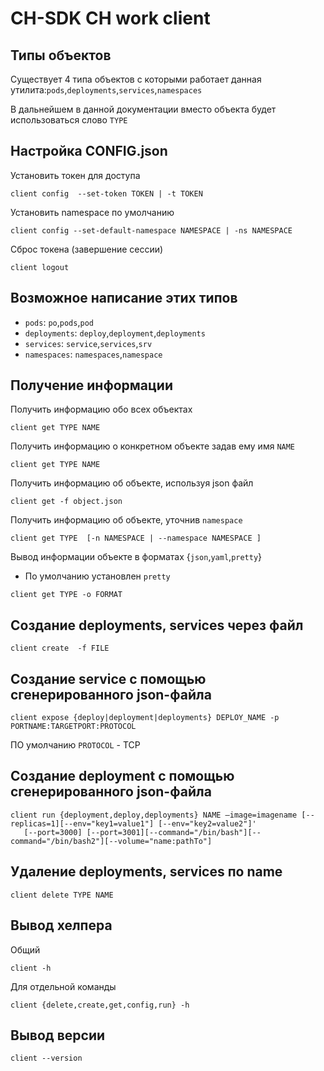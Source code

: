 # CH-SDK CH work client


## Типы объектов 

Существует 4 типа объектов с которыми работает данная утилита:`pods`,`deployments`,`services`,`namespaces`

В дальнейшем в данной документации вместо объекта будет использоваться слово `TYPE`

## Настройка CONFIG.json
Установить токен для доступа
```
client config  --set-token TOKEN | -t TOKEN
```


Установить namespace по умолчанию
```
client config --set-default-namespace NAMESPACE | -ns NAMESPACE
```

Сброс токена (завершение сессии)
```
client logout
```

## Возможное написание этих типов

- `pods`: `po`,`pods`,`pod`
- `deployments`: `deploy`,`deployment`,`deployments`
- `services`: `service`,`services`,`srv`
- `namespaces`: `namespaces`,`namespace`

## Получение информации

Получить информацию обо всех объектах 

```
client get TYPE NAME
```

Получить информацию о конкретном объекте задав ему имя `NAME`

```
client get TYPE NAME
```

Получить информацию об объекте, используя json файл

```
client get -f object.json
```

Получить информацию об объекте, уточнив `namespace`

```
client get TYPE  [-n NAMESPACE | --namespace NAMESPACE ]
```

Вывод информации объекте в форматах {`json`,`yaml`,`pretty`}
- По умолчанию установлен `pretty`
```
client get TYPE -o FORMAT
```

## Создание deployments, services через файл

```
client create  -f FILE
```

## Создание service с помощью сгенерированного json-файла
```
client expose {deploy|deployment|deployments} DEPLOY_NAME -p PORTNAME:TARGETPORT:PROTOCOL
```
ПО умолчанию `PROTOCOL` - TCP

## Создание deployment с помощью сгенерированного json-файла
```
client run {deployment,deploy,deployments} NAME —image=imagename [--replicas=1][--env="key1=value1"] [--env="key2=value2"]'
   [--port=3000] [--port=3001][--command="/bin/bash"][--command="/bin/bash2"][--volume="name:pathTo"]
```


## Удаление deployments, services по name
```
client delete TYPE NAME
```

## Вывод хелпера

Общий

```
client -h
```

Для отдельной команды

```
client {delete,create,get,config,run} -h
```

## Вывод версии

```
client --version
```
